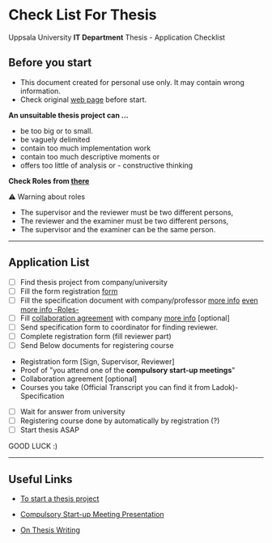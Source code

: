 # Check List For Thesis
Uppsala University **IT Department** Thesis - Application Checklist


## Before you start 

- This document created for personal use only. It may contain wrong information. 
- Check original [web page](https://www.it.uu.se/student/thesis_project/master) before start. 

**An unsuitable thesis project can ...**

- be too big or to small.
- be vaguely delimited
- contain too much implementation work
- contain too much descriptive moments or
- offers too little of analysis or - constructive thinking

 **Check Roles from [there](https://www.it.uu.se/student/thesis_project/master/roles#roller)**

⚠️ Warning about roles

- The supervisor and the reviewer must be two different persons,
- The reviewer and the examiner must be two different persons,
- The supervisor and the examiner can be the same person.

----

## Application List 

- [ ] Find thesis project from company/university
- [ ] Fill the form registration [form](https://www.it.uu.se/student/thesis_project/master/exjobben.pdf)
- [ ] Fill the specification document with company/professor [more info](https://www.it.uu.se/student/thesis_project/master/specification) [even more info -Roles-](https://www.it.uu.se/student/thesis_project/master/roles)
- [ ] Fill [collaboration agreement](https://mp.uu.se/documents/432512/83142433/Collaboration+agreement+for+degree+projects+at+Uppsala+University+in+collaboration+with+a+third+party+template+legal+affairs+division+2017.docx/78a0dcc2-34a4-6051-011d-1625bbafba4d) with company [more info](https://mp.uu.se/en/web/info/undervisa/juridik/samarbetsavtal) [optional]
- [ ] Send specification form to coordinator for finding reviewer.
- [ ] Complete registration form (fill reviewer part)
- [ ] Send Below documents for registering course
- Registration form [Sign, Supervisor, Reviewer]
- Proof of "you attend one of the **compulsory start-up meetings**"
- Collaboration agreement [optional]
- Courses you take (Official Transcript you can find it from Ladok)- Specification
- [ ] Wait for answer from university
- [ ] Registering course done by automatically by registration (?)
- [ ] Start thesis ASAP 
      
GOOD LUCK :)

----

## Useful Links

- [To start a thesis project](https://www.it.uu.se/student/thesis_project/master/start)

- [Compulsory Start-up Meeting Presentation](https://www.it.uu.se/student/thesis_project/master/Start_presentation_201005.pdf)

- [On Thesis Writing](https://www.it.uu.se/student/thesis_project/master/academic_writing.pdf)

